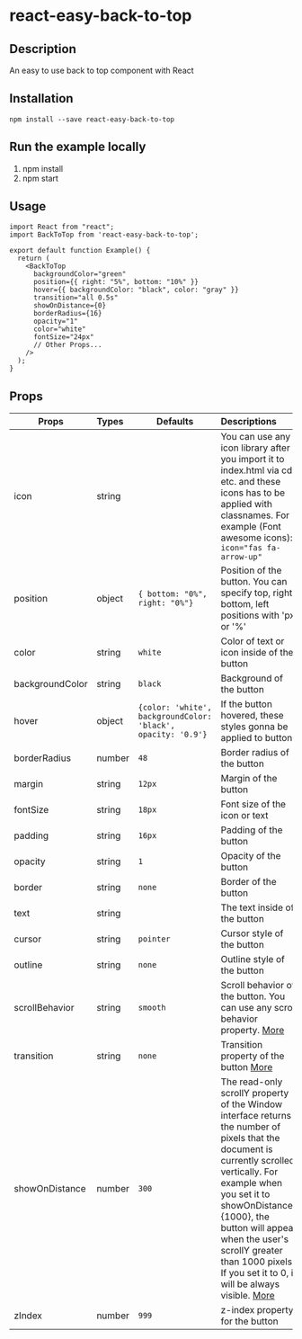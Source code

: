 # react-easy-back-to-top

## Description

An easy to use back to top component with React

## Installation

`npm install --save react-easy-back-to-top`

## Run the example locally

1. npm install
2. npm start

## Usage

```
import React from "react";
import BackToTop from 'react-easy-back-to-top';

export default function Example() {
  return (
    <BackToTop
      backgroundColor="green"
      position={{ right: "5%", bottom: "10%" }}
      hover={{ backgroundColor: "black", color: "gray" }}
      transition="all 0.5s"
      showOnDistance={0}
      borderRadius={16}
      opacity="1"
      color="white"
      fontSize="24px"
      // Other Props...
    />
  );
}

```

## Props

| Props           | Types  | Defaults                                                     | Descriptions                                                                                                                                                                                                                                                                                                                                                                                  |
| --------------- | :----- | ------------------------------------------------------------ | :-------------------------------------------------------------------------------------------------------------------------------------------------------------------------------------------------------------------------------------------------------------------------------------------------------------------------------------------------------------------------------------------- |
| icon            | string |                                                              | You can use any icon library after you import it to index.html via cdn etc. and these icons has to be applied with classnames. For example (Font awesome icons): `icon="fas fa-arrow-up"`                                                                                                                                                                                                     |
| position        | object | `{ bottom: "0%", right: "0%"}`                               | Position of the button. You can specify top, right, bottom, left positions with 'px' or '%'                                                                                                                                                                                                                                                                                                   |
| color           | string | `white`                                                      | Color of text or icon inside of the button                                                                                                                                                                                                                                                                                                                                                    |
| backgroundColor | string | `black`                                                      | Background of the button                                                                                                                                                                                                                                                                                                                                                                      |
| hover           | object | `{color: 'white', backgroundColor: 'black', opacity: '0.9'}` | If the button hovered, these styles gonna be applied to button                                                                                                                                                                                                                                                                                                                                |
| borderRadius    | number | `48`                                                         | Border radius of the button                                                                                                                                                                                                                                                                                                                                                                   |
| margin          | string | `12px`                                                       | Margin of the button                                                                                                                                                                                                                                                                                                                                                                          |
| fontSize        | string | `18px`                                                       | Font size of the icon or text                                                                                                                                                                                                                                                                                                                                                                 |
| padding         | string | `16px`                                                       | Padding of the button                                                                                                                                                                                                                                                                                                                                                                         |
| opacity         | string | `1`                                                          | Opacity of the button                                                                                                                                                                                                                                                                                                                                                                         |
| border          | string | `none`                                                       | Border of the button                                                                                                                                                                                                                                                                                                                                                                          |
| text            | string |                                                              | The text inside of the button                                                                                                                                                                                                                                                                                                                                                                 |
| cursor          | string | `pointer`                                                    | Cursor style of the button                                                                                                                                                                                                                                                                                                                                                                    |
| outline         | string | `none`                                                       | Outline style of the button                                                                                                                                                                                                                                                                                                                                                                   |
| scrollBehavior  | string | `smooth`                                                     | Scroll behavior of the button. You can use any scroll behavior property. [More](https://developer.mozilla.org/en-US/docs/Web/CSS/scroll-behavior)                                                                                                                                                                                                                                             |
| transition      | string | `none`                                                       | Transition property of the button [More](https://developer.mozilla.org/en-US/docs/Web/CSS/transition)                                                                                                                                                                                                                                                                                         |
| showOnDistance  | number | `300`                                                        | The read-only scrollY property of the Window interface returns the number of pixels that the document is currently scrolled vertically. For example when you set it to showOnDistance={1000}, the button will appear when the user's scrollY greater than 1000 pixels. If you set it to 0, it will be always visible. [More](https://developer.mozilla.org/en-US/docs/Web/API/Window/scrollY) |
| zIndex          | number | `999`                                                        | z-index property for the button                                                                                                                                                                                                                                                                                                                                                               |
